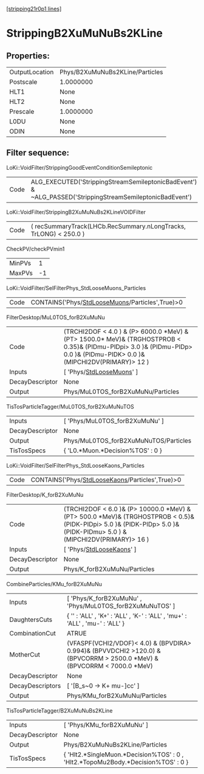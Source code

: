[[stripping21r0p1 lines]](./stripping21r0p1-index)

# StrippingB2XuMuNuBs2KLine

## Properties:

|                |                                 |
|----------------|---------------------------------|
| OutputLocation | Phys/B2XuMuNuBs2KLine/Particles |
| Postscale      | 1.0000000                       |
| HLT1           | None                            |
| HLT2           | None                            |
| Prescale       | 1.0000000                       |
| L0DU           | None                            |
| ODIN           | None                            |

## Filter sequence:

LoKi::VoidFilter/StrippingGoodEventConditionSemileptonic

|      |                                                                                                          |
|------|----------------------------------------------------------------------------------------------------------|
| Code | ALG_EXECUTED('StrippingStreamSemileptonicBadEvent') & ~ALG_PASSED('StrippingStreamSemileptonicBadEvent') |

LoKi::VoidFilter/StrippingB2XuMuNuBs2KLineVOIDFilter

|      |                                                                   |
|------|-------------------------------------------------------------------|
| Code | ( recSummaryTrack(LHCb.RecSummary.nLongTracks, TrLONG) \< 250.0 ) |

CheckPV/checkPVmin1

|        |     |
|--------|-----|
| MinPVs | 1   |
| MaxPVs | -1  |

LoKi::VoidFilter/SelFilterPhys_StdLooseMuons_Particles

|      |                                                                                                     |
|------|-----------------------------------------------------------------------------------------------------|
| Code | CONTAINS('Phys/[StdLooseMuons](./stripping21r0p1-commonparticles-stdloosemuons)/Particles',True)\>0 |

FilterDesktop/MuL0TOS_forB2XuMuNu

|                 |                                                                                                                                                                                   |
|-----------------|-----------------------------------------------------------------------------------------------------------------------------------------------------------------------------------|
| Code            | (TRCHI2DOF \< 4.0 ) & (P\> 6000.0 \*MeV) & (PT\> 1500.0\* MeV)& (TRGHOSTPROB \< 0.35)& (PIDmu-PIDpi\> 3.0 )& (PIDmu-PIDp\> 0.0 )& (PIDmu-PIDK\> 0.0 )& (MIPCHI2DV(PRIMARY)\> 12 ) |
| Inputs          | [ 'Phys/[StdLooseMuons](./stripping21r0p1-commonparticles-stdloosemuons)' ]                                                                                                     |
| DecayDescriptor | None                                                                                                                                                                              |
| Output          | Phys/MuL0TOS_forB2XuMuNu/Particles                                                                                                                                                |

TisTosParticleTagger/MuL0TOS_forB2XuMuNuTOS

|                 |                                       |
|-----------------|---------------------------------------|
| Inputs          | [ 'Phys/MuL0TOS_forB2XuMuNu' ]      |
| DecayDescriptor | None                                  |
| Output          | Phys/MuL0TOS_forB2XuMuNuTOS/Particles |
| TisTosSpecs     | { 'L0.\*Muon.\*Decision%TOS' : 0 }    |

LoKi::VoidFilter/SelFilterPhys_StdLooseKaons_Particles

|      |                                                                                                     |
|------|-----------------------------------------------------------------------------------------------------|
| Code | CONTAINS('Phys/[StdLooseKaons](./stripping21r0p1-commonparticles-stdloosekaons)/Particles',True)\>0 |

FilterDesktop/K_forB2XuMuNu

|                 |                                                                                                                                                                                |
|-----------------|--------------------------------------------------------------------------------------------------------------------------------------------------------------------------------|
| Code            | (TRCHI2DOF \< 6.0 )& (P\> 10000.0 \*MeV) & (PT\> 500.0 \*MeV)& (TRGHOSTPROB \< 0.5)& (PIDK-PIDpi\> 5.0 )& (PIDK-PIDp\> 5.0 )& (PIDK-PIDmu\> 5.0 ) & (MIPCHI2DV(PRIMARY)\> 16 ) |
| Inputs          | [ 'Phys/[StdLooseKaons](./stripping21r0p1-commonparticles-stdloosekaons)' ]                                                                                                  |
| DecayDescriptor | None                                                                                                                                                                           |
| Output          | Phys/K_forB2XuMuNu/Particles                                                                                                                                                   |

CombineParticles/KMu_forB2XuMuNu

|                  |                                                                                                                               |
|------------------|-------------------------------------------------------------------------------------------------------------------------------|
| Inputs           | [ 'Phys/K_forB2XuMuNu' , 'Phys/MuL0TOS_forB2XuMuNuTOS' ]                                                                    |
| DaughtersCuts    | { '' : 'ALL' , 'K+' : 'ALL' , 'K-' : 'ALL' , 'mu+' : 'ALL' , 'mu-' : 'ALL' }                                                  |
| CombinationCut   | ATRUE                                                                                                                         |
| MotherCut        | (VFASPF(VCHI2/VDOF)\< 4.0) & (BPVDIRA\> 0.994)& (BPVVDCHI2 \>120.0) & (BPVCORRM \> 2500.0 \*MeV) & (BPVCORRM \< 7000.0 \*MeV) |
| DecayDescriptor  | None                                                                                                                          |
| DecayDescriptors | [ '[B_s~0 -\> K+ mu-]cc' ]                                                                                                |
| Output           | Phys/KMu_forB2XuMuNu/Particles                                                                                                |

TisTosParticleTagger/B2XuMuNuBs2KLine

|                 |                                                                                      |
|-----------------|--------------------------------------------------------------------------------------|
| Inputs          | [ 'Phys/KMu_forB2XuMuNu' ]                                                         |
| DecayDescriptor | None                                                                                 |
| Output          | Phys/B2XuMuNuBs2KLine/Particles                                                      |
| TisTosSpecs     | { 'Hlt2.\*SingleMuon.\*Decision%TOS' : 0 , 'Hlt2.\*TopoMu2Body.\*Decision%TOS' : 0 } |
